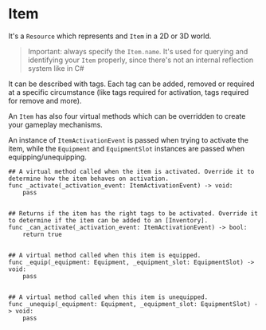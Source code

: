 Item
====

It's a `Resource` which represents and `Item` in a 2D or 3D world.

> Important: always specify the `Item.name`. It's used for querying and identifying your `Item` properly, since there's not an internal reflection system like in C#

It can be described with tags. Each tag can be added, removed or required at a specific circumstance (like tags required for activation, tags required for remove and more).

An `Item` has also four virtual methods which can be overridden to create your gameplay mechanisms.

An instance of `ItemActivationEvent` is passed when trying to activate the item, while 
the `Equipment` and `EquipmentSlot` instances are passed when equipping/unequipping.

```gdscript
## A virtual method called when the item is activated. Override it to determine how the item behaves on activation.
func _activate(_activation_event: ItemActivationEvent) -> void:
	pass


## Returns if the item has the right tags to be activated. Override it to determine if the item can be added to an [Inventory].
func _can_activate(_activation_event: ItemActivationEvent) -> bool:
	return true


## A virtual method called when this item is equipped.
func _equip(_equipment: Equipment, _equipment_slot: EquipmentSlot) -> void:
	pass


## A virtual method called when this item is unequipped.
func _unequip(_equipment: Equipment, _equipment_slot: EquipmentSlot) -> void:
	pass
```